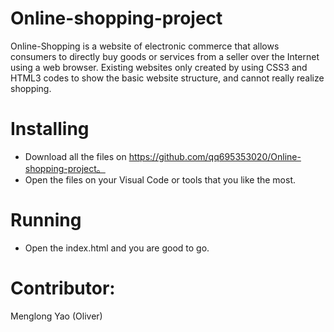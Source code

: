 # Online-shopping-project
Online-Shopping is a website of electronic commerce that allows consumers to directly buy goods or services from a seller over the Internet using a web browser. Existing websites only created by using CSS3 and HTML3 codes to show the basic website structure, and cannot really realize shopping. 

# Installing
* Download all the files on https://github.com/qq695353020/Online-shopping-project。
* Open the files on your Visual Code or tools that you like the most.
# Running
* Open the index.html and you are good to go.
# Contributor:
Menglong Yao (Oliver)
